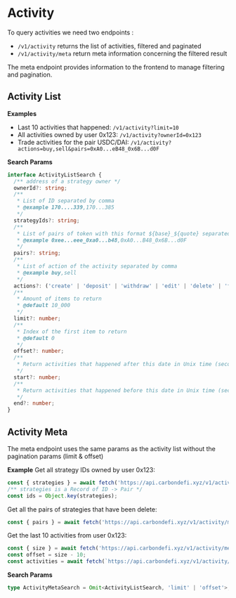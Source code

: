 # Activity
To query activities we need two endpoints : 
- `/v1/activity` returns the list of activities, filtered and paginated
- `/v1/activity/meta` return meta information concerning the filtered result

The meta endpoint provides information to the frontend to manage filtering and pagination.


## Activity List

**Examples**
- Last 10 activities that happened: `/v1/activity?limit=10`
- All activities owned by user 0x123: `/v1/activity?ownerId=0x123`
- Trade activities for the pair USDC/DAI: `/v1/activity?actions=buy,sell&pairs=0xA0...eB48_0x6B...d0F`


**Search Params**
```typescript
interface ActivityListSearch {
  /** address of a strategy owner */
  ownerId?: string;
  /**
   * List of ID separated by comma
   * @example 170....339,170...385
   */
  strategyIds?: string;
  /**
   * List of pairs of token with this format ${base}_${quote} separated by comma 
   * @example 0xee...eee_0xa0...b48,0xA0...B48_0x6B...d0F
   */
  pairs?: string;
  /**
   * List of action of the activity separated by comma
   * @example buy,sell
   */
  actions?: ('create' | 'deposit' | 'withdraw' | 'edit' | 'delete' | 'transfer' | 'buy' | 'sell' | 'pause')[];
  /**
   * Amount of items to return
   * @default 10_000
   */
  limit?: number;
  /**
   * Index of the first item to return
   * @default 0
   */
  offset?: number;
  /**
   * Return activities that happened after this date in Unix time (seconds)
   */
  start?: number;
  /**
   * Return activities that happened before this date in Unix time (seconds)
   */
  end?: number;
}
```


## Activity Meta
The meta endpoint uses the same params as the activity list without the pagination params (limit & offset)

**Example**
Get all strategy IDs owned by user 0x123:
```typescript
const { strategies } = await fetch('https://api.carbondefi.xyz/v1/activity/meta?owner=0x123').then(res => res.json());
/** strategies is a Record of ID -> Pair */
const ids = Object.key(strategies);
```

Get all the pairs of strategies that have been delete:
```typescript
const { pairs } = await fetch('https://api.carbondefi.xyz/v1/activity/meta?actions=delete').then(res => res.json());
```


Get the last 10 activities from user 0x123:
```typescript
const { size } = await fetch('https://api.carbondefi.xyz/v1/activity/meta?owner=0x123').then(res => res.json());
const offset = size - 10;
const activities = await fetch(`https://api.carbondefi.xyz/v1/activity/meta?owner=0x123&limit=10&offset=${offset}`);
```


**Search Params**
```typescript
type ActivityMetaSearch = Omit<ActivityListSearch, 'limit' | 'offset'>;
```